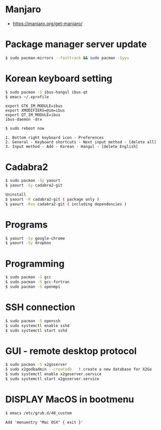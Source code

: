 # Manjaro
- <a href="https://manjaro.org/get-manjaro/" target="_blank"> https://manjaro.org/get-manjaro/ </a>

# Package manager server update
```sh
$ sudo pacman-mirrors --fasttrack && sudo pacman -Syyu
```

# Korean keyboard setting
```sh
$ sudo pacman -S ibus-hangul ibus-qt
$ emacs ~/.xprofile
```
```
export GTK_IM_MODULE=ibus
export XMODIFIERS=@im=ibus
export QT_IM_MODULE=ibus
ibus-daemon -drx
```
```sh
$ sudo reboot now
```
```
1. Bottom right keyboard icon - Preferences
2. General - Keyboard shortcuts - Next input method - [delete all]
3. Input method - Add - Korean - Hangul - [delete English]
```

# Cadabra2
```sh
$ sudo pacman -Sy yaourt
$ yaourt -Sy cadabra2-git

Uninstall
$ yaourt -R cadabra2-git ( package only )
$ yaourt -Rsn cadabra2-git ( including dependencies )
```

# Programs
```sh
$ yaourt -Sy google-chrome
$ yaourt -Sy dropbox
```

# Programming
```sh
$ sudo pacman -S gcc
$ sudo pacman -S gcc-fortran
$ sudo pacman -S openmpi
```

# SSH connection
```sh
$ sudo pacman -S openssh
$ sudo systemctl enable sshd
$ sudo systemctl start sshd
```

# GUI - remote desktop protocol
```sh
$ sudo pacman -S x2goserver
$ sudo x2godbadmin --createdb   ! create a new database for X2Go
$ sudo systemctl enable x2goserver.service
$ sudo systemctl start x2goserver.service
```

# DISPLAY MacOS in bootmenu
```sh
$ emacs /etc/grub.d/40_custom
```
```
Add 'menuentry "Mac OSX" { exit }'
```
 

